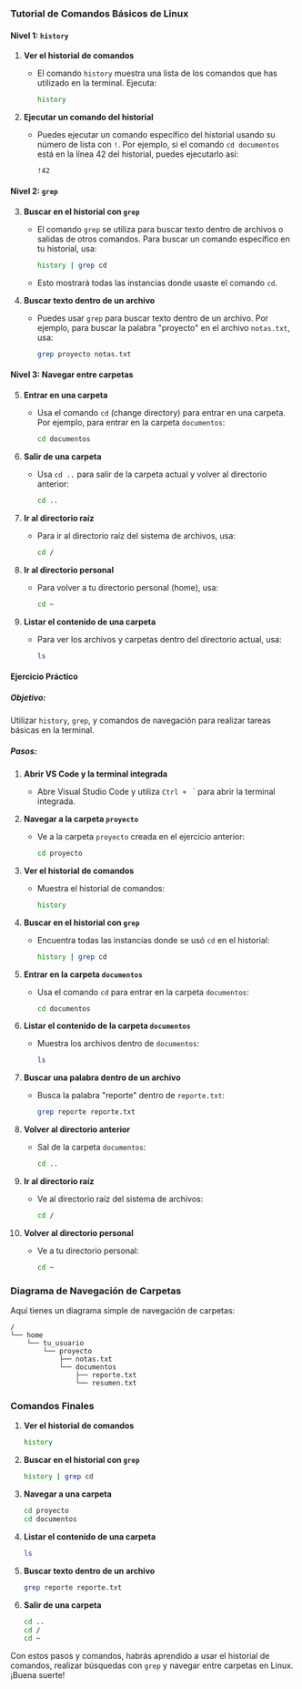### Tutorial de Comandos Básicos de Linux

#### Nivel 1: `history`

1. **Ver el historial de comandos**
   - El comando `history` muestra una lista de los comandos que has utilizado en la terminal. Ejecuta:
     ```bash
     history
     ```

2. **Ejecutar un comando del historial**
   - Puedes ejecutar un comando específico del historial usando su número de lista con `!`. Por ejemplo, si el comando `cd documentos` está en la línea 42 del historial, puedes ejecutarlo así:
     ```bash
     !42
     ```

#### Nivel 2: `grep`

3. **Buscar en el historial con `grep`**
   - El comando `grep` se utiliza para buscar texto dentro de archivos o salidas de otros comandos. Para buscar un comando específico en tu historial, usa:
     ```bash
     history | grep cd
     ```
   - Esto mostrará todas las instancias donde usaste el comando `cd`.

4. **Buscar texto dentro de un archivo**
   - Puedes usar `grep` para buscar texto dentro de un archivo. Por ejemplo, para buscar la palabra "proyecto" en el archivo `notas.txt`, usa:
     ```bash
     grep proyecto notas.txt
     ```

#### Nivel 3: Navegar entre carpetas

5. **Entrar en una carpeta**
   - Usa el comando `cd` (change directory) para entrar en una carpeta. Por ejemplo, para entrar en la carpeta `documentos`:
     ```bash
     cd documentos
     ```

6. **Salir de una carpeta**
   - Usa `cd ..` para salir de la carpeta actual y volver al directorio anterior:
     ```bash
     cd ..
     ```

7. **Ir al directorio raíz**
   - Para ir al directorio raíz del sistema de archivos, usa:
     ```bash
     cd /
     ```

8. **Ir al directorio personal**
   - Para volver a tu directorio personal (home), usa:
     ```bash
     cd ~
     ```

9. **Listar el contenido de una carpeta**
   - Para ver los archivos y carpetas dentro del directorio actual, usa:
     ```bash
     ls
     ```

#### Ejercicio Práctico

##### Objetivo:
Utilizar `history`, `grep`, y comandos de navegación para realizar tareas básicas en la terminal.

##### Pasos:
1. **Abrir VS Code y la terminal integrada**
   - Abre Visual Studio Code y utiliza `Ctrl + ` ` para abrir la terminal integrada.

2. **Navegar a la carpeta `proyecto`**
   - Ve a la carpeta `proyecto` creada en el ejercicio anterior:
     ```bash
     cd proyecto
     ```

3. **Ver el historial de comandos**
   - Muestra el historial de comandos:
     ```bash
     history
     ```

4. **Buscar en el historial con `grep`**
   - Encuentra todas las instancias donde se usó `cd` en el historial:
     ```bash
     history | grep cd
     ```

5. **Entrar en la carpeta `documentos`**
   - Usa el comando `cd` para entrar en la carpeta `documentos`:
     ```bash
     cd documentos
     ```

6. **Listar el contenido de la carpeta `documentos`**
   - Muestra los archivos dentro de `documentos`:
     ```bash
     ls
     ```

7. **Buscar una palabra dentro de un archivo**
   - Busca la palabra "reporte" dentro de `reporte.txt`:
     ```bash
     grep reporte reporte.txt
     ```

8. **Volver al directorio anterior**
   - Sal de la carpeta `documentos`:
     ```bash
     cd ..
     ```

9. **Ir al directorio raíz**
   - Ve al directorio raíz del sistema de archivos:
     ```bash
     cd /
     ```

10. **Volver al directorio personal**
    - Ve a tu directorio personal:
      ```bash
      cd ~
      ```

### Diagrama de Navegación de Carpetas

Aquí tienes un diagrama simple de navegación de carpetas:

```plaintext
/
└── home
    └── tu_usuario
        └── proyecto
            ├── notas.txt
            └── documentos
                ├── reporte.txt
                └── resumen.txt
```

### Comandos Finales

1. **Ver el historial de comandos**
   ```bash
   history
   ```
2. **Buscar en el historial con `grep`**
   ```bash
   history | grep cd
   ```
3. **Navegar a una carpeta**
   ```bash
   cd proyecto
   cd documentos
   ```
4. **Listar el contenido de una carpeta**
   ```bash
   ls
   ```
5. **Buscar texto dentro de un archivo**
   ```bash
   grep reporte reporte.txt
   ```
6. **Salir de una carpeta**
   ```bash
   cd ..
   cd /
   cd ~
   ```

Con estos pasos y comandos, habrás aprendido a usar el historial de comandos, realizar búsquedas con `grep` y navegar entre carpetas en Linux. ¡Buena suerte!